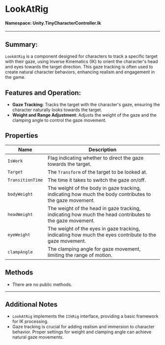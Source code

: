 ﻿# LookAtRig

#### **Namespace**: Unity.TinyCharacterController.Ik
---

## Summary:
`LookAtRig` is a component designed for characters to track a specific target with their gaze, using Inverse Kinematics (IK) to orient the character's head and eyes towards the target direction. This gaze tracking is often used to create natural character behaviors, enhancing realism and engagement in the game.

## Features and Operation:
- **Gaze Tracking**: Tracks the target with the character's gaze, ensuring the character naturally looks towards the target.
- **Weight and Range Adjustment**: Adjusts the weight of the gaze and the clamping angle to control the gaze movement.

## Properties
| Name | Description |
|------|-------------|
| `IsWork` | Flag indicating whether to direct the gaze towards the target. |
| `Target` | The `Transform` of the target to be looked at. |
| `TransitionTime` | The time it takes to switch the gaze on/off. |
| `bodyWeight` | The weight of the body in gaze tracking, indicating how much the body contributes to the gaze movement. |
| `headWeight` | The weight of the head in gaze tracking, indicating how much the head contributes to the gaze movement. |
| `eyeWeight` | The weight of the eyes in gaze tracking, indicating how much the eyes contribute to the gaze movement. |
| `clampAngle` | The clamping angle for gaze movement, limiting the range of motion. |

## Methods
- There are no public methods.

---
## Additional Notes
- `LookAtRig` implements the `IIkRig` interface, providing a basic framework for IK processing.
- Gaze tracking is crucial for adding realism and immersion to character behavior. Proper settings for weight and clamping angle can achieve natural gaze movements.